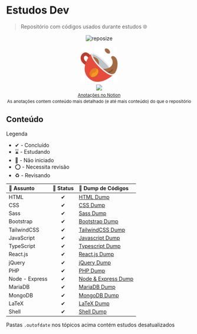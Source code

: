 # Estudos Dev

> Repositório com códigos usados durante estudos :globe_with_meridians:

<div align="center">

![reposize](https://img.shields.io/github/repo-size/swshadows/estudos-dev?color=313131&label=Tamanho%20do%20Repositório&logo=github&logoColor=fff&style=flat-square)

</div>

<div align="center">
    <img width=100 src="assets/coffee.png">
    <br>
     <a href="https://swshadows.notion.site/Estudos-Cafeina-e2adaa82bd7a424fac0a20e61897a3f3">
        <img src="https://img.shields.io/badge/Notion-informational?logo=notion&style=for-the-badge&color=141414&labelColor=000000">
        <br>
        <small>Anotações no Notion</small>
    </a>
    <br>
    <small>As anotações contem conteúdo mais detalhado (e até mais conteúdo) do que o repositório</small>
</div>

## Conteúdo

Legenda

- ✔ - Concluído
- ⌛ - Estudando
- 🛑 - Não iniciado
- ⭕️ - Necessita revisão
- ♻ - Revisando

| 📄 Assunto     | 🎈 Status | 💾 Dump de Códigos                       |
| :------------- | :-------: | :--------------------------------------- |
| HTML           |     ✔     | [HTML Dump](src/html5/)                  |
| CSS            |     ✔     | [CSS Dump](src/css3/)                    |
| Sass           |     ✔     | [Sass Dump](src/sass/)                   |
| Bootstrap      |     ✔     | [Bootstrap Dump](src/bootstrap/)         |
| TailwindCSS    |     ✔     | [TailwindCSS Dump](src/tailwindcss/)     |
| JavaScript     |     ✔     | [Javascript Dump](src/javascript/)       |
| TypeScript     |     ✔     | [Typescript Dump](src/typescript/)       |
| React.js       |     ✔     | [React.js Dump](src/reactjs/)            |
| jQuery         |     ✔     | [jQuery Dump](src/jquery/)               |
| PHP            |     ✔     | [PHP Dump](src/php/)                     |
| Node - Express |     ✔     | [Node & Express Dump](src/node-express/) |
| MariaDB        |     ✔     | [MariaDB Dump](src/mariadb/)             |
| MongoDB        |     ✔     | [MongoDB Dump](src/mongodb/)             |
| LaTeX          |     ✔     | [LaTeX Dump](src/latex/)                 |
| Shell          |     ✔     | [Shell Dump](src/shell/)                 |

Pastas `.outofdate` nos tópicos acima contém estudos desatualizados
